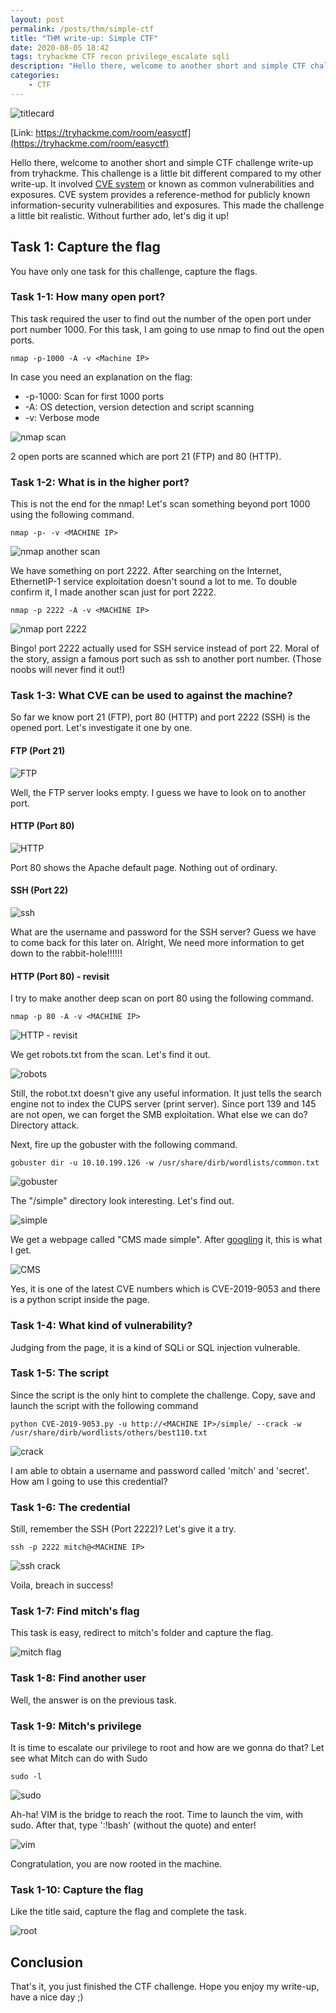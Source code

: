 ```yaml
---
layout: post
permalink: /posts/thm/simple-ctf
title: "THM write-up: Simple CTF"
date: 2020-08-05 18:42
tags: tryhackme CTF recon privilege_escalate sqli
description: "Hello there, welcome to another short and simple CTF challenge write-up from tryhackme. This challenge involved with CVE number which is realistic."
categories:
	- CTF
---
```


![titlecard](/assets/images/THM/2020-08-05-simple-ctf/1.png)

[Link: https://tryhackme.com/room/easyctf](https://tryhackme.com/room/easyctf)

Hello there, welcome to another short and simple CTF challenge write-up from tryhackme. This challenge is a little bit different compared to my other write-up. It involved [CVE system](https://www.cvedetails.com/cve-help.php) or known as common vulnerabilities and exposures. CVE system provides a reference-method for publicly known information-security vulnerabilities and exposures. This made the challenge a little bit realistic. Without further ado, let's dig it up!

## Task 1: Capture the flag

You have only one task for this challenge, capture the flags.

### Task 1-1: How many open port?

This task required the user to find out the number of the open port under port number 1000. For this task, I am going to use nmap to find out the open ports.

```
nmap -p-1000 -A -v <Machine IP>
```

In case you need an explanation on the flag:
- -p-1000: Scan for first 1000 ports
- -A: OS detection, version detection and script scanning
- -v: Verbose mode

![nmap scan](/assets/images/THM/2020-08-05-simple-ctf/2.png)

2 open ports are scanned which are port 21 (FTP) and 80 (HTTP).

### Task 1-2: What is in the higher port?

This is not the end for the nmap! Let's scan something beyond port 1000 using the following command.

```
nmap -p- -v <MACHINE IP>
```

![nmap another scan](/assets/images/THM/2020-08-05-simple-ctf/3.png)

We have something on port 2222. After searching on the Internet, EthernetIP-1 service exploitation doesn't sound a lot to me. To double confirm it, I made another scan just for port 2222.

```
nmap -p 2222 -A -v <MACHINE IP>
```

![nmap port 2222](/assets/images/THM/2020-08-05-simple-ctf/4.png)

Bingo! port 2222 actually used for SSH service instead of port 22. Moral of the story, assign a famous port such as ssh to another port number. (Those noobs will never find it out!)

### Task 1-3: What CVE can be used to against the machine?

So far we know port 21 (FTP), port 80 (HTTP) and port 2222 (SSH) is the opened port. Let's investigate it one by one.

#### FTP (Port 21)

![FTP](/assets/images/THM/2020-08-05-simple-ctf/5.png)

Well, the FTP server looks empty. I guess we have to look on to another port.

#### HTTP (Port 80)

![HTTP](/assets/images/THM/2020-08-05-simple-ctf/6.png)

Port 80 shows the Apache default page. Nothing out of ordinary.

#### SSH (Port 22)

![ssh](/assets/images/THM/2020-08-05-simple-ctf/7.png)

What are the username and password for the SSH server? Guess we have to come back for this later on. Alright, We need more information to get down to the rabbit-hole!!!!!!

#### HTTP (Port 80) - revisit

I try to make another deep scan on port 80 using the following command.

```
nmap -p 80 -A -v <MACHINE IP>
```

![HTTP - revisit](/assets/images/THM/2020-08-05-simple-ctf/8.png)

We get robots.txt from the scan. Let's find it out.

![robots](/assets/images/THM/2020-08-05-simple-ctf/9.png)

Still, the robot.txt doesn't give any useful information. It just tells the search engine not to index the CUPS server (print server).  Since port 139 and 145 are not open, we can forget the SMB exploitation. What else we can do? Directory attack.

Next, fire up the gobuster with the following command.

```
gobuster dir -u 10.10.199.126 -w /usr/share/dirb/wordlists/common.txt
```

![gobuster](/assets/images/THM/2020-08-05-simple-ctf/10.png)

The "/simple" directory look interesting. Let's find out.

![simple](/assets/images/THM/2020-08-05-simple-ctf/11.png)

We get a webpage called "CMS made simple". After [googling](https://packetstormsecurity.com/files/152356/CMS-Made-Simple-SQL-Injection.html) it, this is what I get.

![CMS](/assets/images/THM/2020-08-05-simple-ctf/12.png)

Yes, it is one of the latest CVE numbers which is CVE-2019-9053 and there is a python script inside the page.

### Task 1-4: What kind of vulnerability?

Judging from the page, it is a kind of SQLi or SQL injection vulnerable.

### Task 1-5: The script

Since the script is the only hint to complete the challenge. Copy, save and launch the script with the following command

```
python CVE-2019-9053.py -u http://<MACHINE IP>/simple/ --crack -w /usr/share/dirb/wordlists/others/best110.txt 
```

![crack](/assets/images/THM/2020-08-05-simple-ctf/13.png)

I am able to obtain a username and password called 'mitch' and 'secret'. How am I going to use this credential?

### Task 1-6: The credential

Still, remember the SSH (Port 2222)? Let's give it a try.

```
ssh -p 2222 mitch@<MACHINE IP>
```

![ssh crack](/assets/images/THM/2020-08-05-simple-ctf/14.png)

Voila, breach in success!

### Task 1-7: Find mitch's flag

This task is easy, redirect to mitch's folder and capture the flag.

![mitch flag](/assets/images/THM/2020-08-05-simple-ctf/15.png)

### Task 1-8: Find another user

Well, the answer is on the previous task.

### Task 1-9: Mitch's privilege

It is time to escalate our privilege to root and how are we gonna do that? Let see what Mitch can do with Sudo

```
sudo -l
```

![sudo](/assets/images/THM/2020-08-05-simple-ctf/16.png)

Ah-ha! VIM is the bridge to reach the root. Time to launch the vim, with sudo. After that, type ':!bash' (without the quote) and enter!

![vim](/assets/images/THM/2020-08-05-simple-ctf/17.png)

Congratulation, you are now rooted in the machine.

### Task 1-10: Capture the flag

Like the title said, capture the flag and complete the task.

![root](/assets/images/THM/2020-08-05-simple-ctf/18.png)

## Conclusion

That's it, you just finished the CTF challenge. Hope you enjoy my write-up, have a nice day ;)